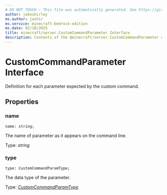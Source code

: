 ```yaml
---
# DO NOT TOUCH — This file was automatically generated. See https://github.com/mojang/minecraftapidocsgenerator to modify descriptions, examples, etc.
author: jakeshirley
ms.author: jashir
ms.service: minecraft-bedrock-edition
ms.date: 02/10/2025
title: minecraft/server.CustomCommandParameter Interface
description: Contents of the @minecraft/server.CustomCommandParameter class.
---
```

# CustomCommandParameter Interface

Definition for each parameter expected by the custom command.

## Properties

### **name**
`name: string;`

The name of parameter as it appears on the command line.

Type: *string*

### **type**
`type: CustomCommandParamType;`

The data type of the parameter.

Type: [*CustomCommandParamType*](CustomCommandParamType.md)

